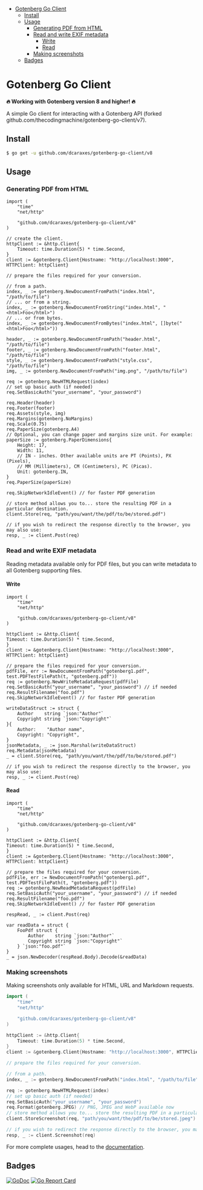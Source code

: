 <!-- TOC start (generated with https://github.com/derlin/bitdowntoc) -->

- [Gotenberg Go Client](#gotenberg-go-client)
   * [Install](#install)
   * [Usage](#usage)
      + [Generating PDF from HTML](#generating-pdf-from-html)
      + [Read and write EXIF metadata](#read-and-write-exif-metadata)
         - [Write](#write)
         - [Read](#read)
      + [Making screenshots](#making-screenshots)
   * [Badges](#badges)

<!-- TOC end -->

<!-- TOC --><a name="gotenberg-go-client"></a>
# Gotenberg Go Client
**🔥 Working with Gotenberg version 8 and higher! 🔥**

A simple Go client for interacting with a Gotenberg API (forked github.com/thecodingmachine/gotenberg-go-client/v7).

<!-- TOC --><a name="install"></a>
## Install

```bash
$ go get -u github.com/dcaraxes/gotenberg-go-client/v8
```

<!-- TOC --><a name="usage"></a>
## Usage

<!-- TOC --><a name="generating-pdf-from-html"></a>
### Generating PDF from HTML
```golang
import (
    "time"
    "net/http"

    "github.com/dcaraxes/gotenberg-go-client/v8"
)

// create the client.
httpClient := &http.Client{
    Timeout: time.Duration(5) * time.Second,
}
client := &gotenberg.Client{Hostname: "http://localhost:3000", HTTPClient: httpClient}

// prepare the files required for your conversion.

// from a path.
index, _ := gotenberg.NewDocumentFromPath("index.html", "/path/to/file")
// ... or from a string.
index, _ := gotenberg.NewDocumentFromString("index.html", "<html>Foo</html>")
// ... or from bytes.
index, _ := gotenberg.NewDocumentFromBytes("index.html", []byte("<html>Foo</html>"))

header, _ := gotenberg.NewDocumentFromPath("header.html", "/path/to/file")
footer, _ := gotenberg.NewDocumentFromPath("footer.html", "/path/to/file")
style, _ := gotenberg.NewDocumentFromPath("style.css", "/path/to/file")
img, _ := gotenberg.NewDocumentFromPath("img.png", "/path/to/file")

req := gotenberg.NewHTMLRequest(index)
// set up basic auth (if needed)
req.SetBasicAuth("your_username", "your_password")

req.Header(header)
req.Footer(footer)
req.Assets(style, img)
req.Margins(gotenberg.NoMargins)
req.Scale(0.75)
req.PaperSize(gotenberg.A4)
// Optional, you can change paper and margins size unit. For example:
paperSize := gotenberg.PaperDimensions{
	Height: 17, 
	Width: 11,
	// IN - inches. Other available units are PT (Points), PX (Pixels), 
	// MM (Millimeters), CM (Centimeters), PC (Picas).
	Unit: gotenberg.IN,
}
req.PaperSize(paperSize)

req.SkipNetworkIdleEvent() // for faster PDF generation

// store method allows you to... store the resulting PDF in a particular destination.
client.Store(req, "path/you/want/the/pdf/to/be/stored.pdf")

// if you wish to redirect the response directly to the browser, you may also use:
resp, _ := client.Post(req)
```

<!-- TOC --><a name="read-and-write-exif-metadata"></a>
### Read and write EXIF metadata
Reading metadata available only for PDF files, but you can write metadata to all Gotenberg supporting files.
<!-- TOC --><a name="write"></a>
#### Write
```golang
import (
	"time"
	"net/http"

	"github.com/dcaraxes/gotenberg-go-client/v8"
)

httpClient := &http.Client{
Timeout: time.Duration(5) * time.Second,
}
client := &gotenberg.Client{Hostname: "http://localhost:3000", HTTPClient: httpClient}

// prepare the files required for your conversion.
pdfFile, err := NewDocumentFromPath("gotenberg1.pdf", test.PDFTestFilePath(t, "gotenberg.pdf"))
req := gotenberg.NewWriteMetadataRequest(pdfFile)
req.SetBasicAuth("your_username", "your_password") // if needed
req.ResultFilename("foo.pdf")
req.SkipNetworkIdleEvent() // for faster PDF generation

writeDataStruct := struct {
    Author    string `json:"Author"`
    Copyright string `json:"Copyright"`
}{
    Author:    "Author name",
    Copyright: "Copyright",
}
jsonMetadata, _ := json.Marshal(writeDataStruct)
req.Metadata(jsonMetadata)
_ = client.Store(req, "path/you/want/the/pdf/to/be/stored.pdf")

// if you wish to redirect the response directly to the browser, you may also use:
resp, _ := client.Post(req)
```

<!-- TOC --><a name="read"></a>
#### Read
```golang
import (
	"time"
	"net/http"

	"github.com/dcaraxes/gotenberg-go-client/v8"
)

httpClient := &http.Client{
Timeout: time.Duration(5) * time.Second,
}
client := &gotenberg.Client{Hostname: "http://localhost:3000", HTTPClient: httpClient}

// prepare the files required for your conversion.
pdfFile, err := NewDocumentFromPath("gotenberg1.pdf", test.PDFTestFilePath(t, "gotenberg.pdf"))
req := gotenberg.NewReadMetadataRequest(pdfFile)
req.SetBasicAuth("your_username", "your_password") // if needed
req.ResultFilename("foo.pdf")
req.SkipNetworkIdleEvent() // for faster PDF generation

respRead, _ := client.Post(req)

var readData = struct {
    FooPdf struct {
        Author    string `json:"Author"`
        Copyright string `json:"Copyright"`
    } `json:"foo.pdf"`
}
_ = json.NewDecoder(respRead.Body).Decode(&readData)
```

<!-- TOC --><a name="making-screenshots"></a>
### Making screenshots
Making screenshots only available for HTML, URL and Markdown requests.
```go
import (
    "time"
    "net/http"

    "github.com/dcaraxes/gotenberg-go-client/v8"
)

httpClient := &http.Client{
    Timeout: time.Duration(5) * time.Second,
}
client := &gotenberg.Client{Hostname: "http://localhost:3000", HTTPClient: httpClient}

// prepare the files required for your conversion.

// from a path.
index, _ := gotenberg.NewDocumentFromPath("index.html", "/path/to/file")

req := gotenberg.NewHTMLRequest(index)
// set up basic auth (if needed)
req.SetBasicAuth("your_username", "your_password")
req.Format(gotenberg.JPEG) // PNG, JPEG and WebP available now
// store method allows you to... store the resulting PDF in a particular destination.
client.StoreScreenshot(req, "path/you/want/the/pdf/to/be/stored.jpeg")

// if you wish to redirect the response directly to the browser, you may also use:
resp, _ := client.Screenshot(req)
```


For more complete usages, head to the [documentation](https://gotenberg.dev/).

<!-- TOC --><a name="badges"></a>
## Badges

[![GoDoc](https://godoc.org/github.com/dcaraxes/gotenberg-go-client/v8?status.svg)](https://godoc.org/github.com/dcaraxes/gotenberg-go-client/v8)
[![Go Report Card](https://goreportcard.com/badge/github.com/dcaraxes/gotenberg-go-client/v8)](https://goreportcard.com/report/github.com/dcaraxes/gotenberg-go-client/v8)
